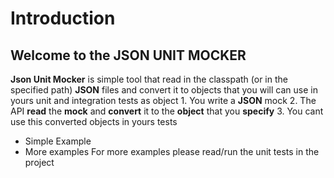 # Introduction
## Welcome to the **JSON UNIT MOCKER**
**Json Unit Mocker** is simple tool that read in the classpath (or in the specified path) **JSON** files and convert it to objects that
you will can use in yours unit and integration tests as object
	1. You write  a **JSON** mock
	2. The API **read** the **mock** and **convert** it to the **object** that you **specify**
	3. You cant use this converted objects in yours tests
- Simple Example
- More examples 
For more examples please read/run the unit tests in the project